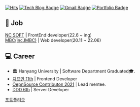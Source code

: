 [![Hits](https://hits.seeyoufarm.com/api/count/incr/badge.svg?url=https://github.com/choipureum)](https://hits.seeyoufarm.com)
[![Tech Blog Badge](http://img.shields.io/badge/-Tech%20blog-black?style=flat-square&logo=github&link=https://blue-boy.tistory.com/)](https://blue-boy.tistory.com/) 
[![Gmail Badge](https://img.shields.io/badge/-Gmail-d14836?style=flat-square&logo=Gmail&logoColor=white&link=mailto:pooreumsunny@gmail.com)](mailto:pooreumsunny@gmail.com)
[![Portfolio Badge](https://img.shields.io/badge/포트폴리오-resume-ff69b4)](https://pooreumsunny.oopy.io)
<br>

<h2>💼 Job</h2>
<a href="https://kr.ncsoft.com/kr/index.do">NC SOFT</a> | FrontEnd developer(22.6 ~ ing) <br>
<a href="https://www.imbc.com/">MBC(inc.IMBC)</a> | Web developer(20.11 ~ 22.06) 



<h2>💻 Career</h2>

- 🏛 Hanyang University | Software Department Graduated🎓.
- <a href="https://github.com/depromeet">디프만 11th</a> | Frontend Developer
- <a href="https://pooreumsunny.oopy.io/ef026fb4-dbb2-4235-9081-8cb954000134">OepnSource Contributon 2021</a> <Azure Function OpenAPI Extensions> | Lead mentee.
- <a href="https://github.com/DDD-6">DDD 6th</a> | Server Developer


 
<a href="https://pooreumsunny.oopy.io">포트폴리오</a>
<!--
<div>
👋 안녕하세요. 서버 개발자 최푸름입니다.:cherry_blossom: <br>
한양대학교에서 신산업 소프트웨어를 전공했으며 현재 IMBC 웹앱개발 직군에서 재직중입니다.
</div>
<br>
-->
<!--
<p><b>:trophy: Resume</b></p>
<ul>
  <li>IMBC 웹 개발 직군 재직중(2020.11.02~ )</li>
  <li>한양대학교 신산업 소프트웨어학과 졸업(2013.03~2020.08)</li>
  <li>제2회 SK 해피노베이터 '나눔인재상' 수상🥇 (2014.07)</li>
  <li>SK 행복나눔재단 인턴 (2014.08~2015.02)</li>
  <li>한양대학교 소프트웨어 융합 캡스톤디자인 경진대회 최우수상 수상🥇(2020.06)</li>
  <li>KH 정보교육원 [NCS]UI/UX엔지니어링 및 응용SW 엔지니어링 양성과정 (2020.01~2020.09)</li>
  <li>2021 오픈소스 컨트리뷰션 아카데미 "Azure Functions OpenAPI Extensions"팀 리드멘티 활동(2021.07~2021.12) <br> - 정보통신산업진흥원장상 수상🥇</li>
  <li>경북대 지역 스프린트 해커톤 멘토(2021.11.20~2021.11.21)</li>
  <li>DDD 6기- Server 개발 Android 2 team (2021.08 ~) : Madeleine App Release 예정</li>
</ul>
-->
<!--
<p><b>:rocket: PC Web/Mobile App Release</b></p>
<ul>
  <li><b><a href="https://m.imbc.com/wiz/mbcapp/home.html?isAuto=Y">MBC App(Hybrid Webview)</a></b> - MBC Main TimeLine(1차개편), 뉴스, 다시보기.. etc(2차개편)</li>
  <li><b><a>MBC App AdminTool</b> - Push Alarm, HomeBanner, Onair, etc.. setting</li>
  <li><b><a href="https://www.mbcarchive.com/include/default.html">MBC Archive</a></b> - System Management</li>
  <li><b><a href="http://with.mbc.co.kr/m/pr/photo/index.html">MBC와함께</a></b> - PR page Develop</li>
  <li><b><a>MBC MINI 라디오</a></b> -  서버 및 관리툴 개발 & 유지보수</li>
  <li><b><a href="https://program.imbc.com/Concept/2021ent">2021 MBC 연예대상/연기대상 투표 페이지</a></b> - 개발</li>
</ul>
-->
<!--
<p><b>:running: 행사 및 발표</b></p>
<ul>
  <li>Hacktoberfest 2021: @Azure, @Microsoft OpenSource 4 PR Complete</li>
</ul>
-->
<!--
<p><b>:airplane:봉사활동 및 해외경험</b></p>
<ul>
 <li>SK SUNNY LeaderGroup 10기 (2014.1~2014.12)</li>
 <li>호주 워킹홀리데이 (2016.02~2016.09)</li>
</ul>
-->
<!--
## 🥇 Challenge
<div align=left>
  <table>
    <thead>
      <th>Challenge name</th>
      <th>Result</th>
      <th>Stack</th>
      <th>Description</th>
      <th>period</th>
    </thead>
    <tr>
      <td><a href="https://github.com/choipureum/KakaoPay_2021_Challenge"><b>KakaoPay_Challenge_2021</b></a></td>
      <td></td>
      <td>Spring-boot, JPA-Hibernate, H2, My-SQL, Heroku, java8 </td>
      <td>Mebership RestAPI 서버개발 챌린지</td>
      <td>5 days</td>
    </tr>
  </table>
</div>
-->
<!--
## 🏛️ Company Stack
![image](https://img.shields.io/badge/C%23-239120?style=for-the-badge&logo=c-sharp&logoColor=white)
![image](https://img.shields.io/badge/Microsoft%20SQL%20Sever-CC2927?style=for-the-badge&logo=microsoft%20sql%20server&logoColor=white)
![image](https://img.shields.io/badge/.NET-5C2D91?style=for-the-badge&logo=dot-net&logoColor=white)
![image](https://img.shields.io/badge/NuGet-004880?style=for-the-badge&logo=nuget&logoColor=white)
![image](https://img.shields.io/badge/Vue.js-35495E?style=for-the-badge&logo=vue.js&logoColor=4FC08D)
![image](https://img.shields.io/badge/jQuery-0769AD?style=for-the-badge&logo=jquery&logoColor=white)
![image](https://img.shields.io/badge/Windows-0078D6?style=for-the-badge&logo=windows&logoColor=white)
![image](https://img.shields.io/badge/Visual_Studio-5C2D91?style=for-the-badge&logo=visual%20studio&logoColor=white)
![image](https://img.shields.io/badge/JavaScript-323330?style=for-the-badge&logo=javascript&logoColor=F7DF1E)
![image](https://img.shields.io/badge/Java-ED8B00?style=for-the-badge&logo=java&logoColor=white)
![image](https://img.shields.io/badge/HTML5-E34F26?style=for-the-badge&logo=html5&logoColor=white)
![image](https://img.shields.io/badge/CSS3-1572B6?style=for-the-badge&logo=css3&logoColor=white)
![image](https://img.shields.io/badge/Microsoft_Azure-0089D6?style=for-the-badge&logo=microsoft-azure&logoColor=white)
<!--
## ⁉️ Interesting Stack
![image](https://img.shields.io/badge/Docker-2CA5E0?style=for-the-badge&logo=docker&logoColor=white)
![image](https://img.shields.io/badge/kubernetes-326ce5.svg?&style=for-the-badge&logo=kubernetes&logoColor=white)
![image](https://img.shields.io/badge/Jenkins-D24939?style=for-the-badge&logo=Jenkins&logoColor=white)
![image](https://img.shields.io/badge/Nginx-009639?style=for-the-badge&logo=nginx&logoColor=white)
![image](https://img.shields.io/badge/Apache_Kafka-231F20?style=for-the-badge&logo=apache-kafka&logoColor=white)
-->
<!--
## 😘 Frequently Used Language(Challenge, Test. etc...)
![image](https://img.shields.io/badge/Java-ED8B00?style=for-the-badge&logo=java&logoColor=white)
![image](https://img.shields.io/badge/MySQL-00000F?style=for-the-badge&logo=mysql&logoColor=white)
![image](https://img.shields.io/badge/Heroku-430098?style=for-the-badge&logo=heroku&logoColor=white)
![image](https://img.shields.io/badge/Amazon_AWS-232F3E?style=for-the-badge&logo=amazon-aws&logoColor=white)
![image](https://img.shields.io/badge/Spring-6DB33F?style=for-the-badge&logo=spring&logoColor=white)
![image](https://img.shields.io/badge/JPA-Hibernate-232F3E?style=for-the-badge&logo=JPA&logoColor=green)
![image](https://img.shields.io/badge/Slack-4A154B?style=for-the-badge&logo=slack&logoColor=white)
![image](https://img.shields.io/badge/GitHub-100000?style=for-the-badge&logo=github&logoColor=white)
<!--
## Algorithms 열심히는 하는 중입니다.
[![Solved.ac Profile](http://mazassumnida.wtf/api/v2/generate_badge?boj=poo1994)](https://solved.ac/poo1994/)
-->
<!--
## Toy Project
<div align=left>
  <table>
    <thead>
      <th>Project name</th>
      <th>URL</th>
      <th>Stack</th>
      <th>Description</th>
    </thead>
    <tr>
      <td><b>코로나 19관련 종합 웹페이지</b></td>
      <td>https://github.com/COVID-19-WEB-App/COVID-19-Web-app/</td>
      <td>java, Oracle, html5</td>
      <td>코로나관련 확진자 조회, 지도서비스, 정보게시판, 관련상품 구매 등 서비스 제공</td>
    </tr>
    <tr>
      <td><b>Crypto_Auto_Trading_Bot</b></td>
      <td>https://github.com/IloveDev-Crew/AutoTradeBot</td>
      <td>Python3, C#, Flask </td>
      <td>비트코인 매매 자동화 프로그램()
      </td>
    </tr>
     <tr>
      <td><b>Commit_Checker</b></td>
      <td>https://github.com/choipureum/CommitChecker</td>
      <td>C#,Windows Service </td>
      <td>커밋 관련 자동화 체킹 알람 서비스 제공
      </td>
    </tr>
    <tr>
      <td><b>Portal_AutoLogon</b></td>
      <td>https://github.com/choipureum/portal-autoLogon</td>
      <td>C#, Windows Form</td>
      <td>자주쓰는  url, id, pw 저장,삭제 및 자동 프로세스 생성 && 로그인
      </td>
    </tr>
     <tr>
      <td><b>todo-generater</b></td>
      <td>https://choipureum.github.io/todo-generator/</td>
      <td>C#, Vue.js</td>
      <td>할일 생성기, 비용, 수행가능성  </td>
    </tr>
      <tr>
      <td><b>Coin Monitoring Chrome Extension Program</b></td>
        <td><a href="https://github.com/choipureum/Coin_Monitoring_ChromeExtension_Program">link</a></td>
      <td>javascript, html5, css3</td>
      <td> 코인 시세조회 Chrome 확장 프로그램  </td>
    </tr>
  </table>
</div>  
-->


<!--
<div float:left>
<code><img height="30" src="https://raw.githubusercontent.com/github/explore/80688e429a7d4ef2fca1e82350fe8e3517d3494d/topics/java/java.png"></code>
 <code><img height="30" src="https://raw.githubusercontent.com/github/explore/80688e429a7d4ef2fca1e82350fe8e3517d3494d/topics/sql/sql.png"></code>
 <code><img height="30" src="https://raw.githubusercontent.com/github/explore/80688e429a7d4ef2fca1e82350fe8e3517d3494d/topics/html/html.png"></code>
 <code><img height="30" src="https://raw.githubusercontent.com/github/explore/5c058a388828bb5fde0bcafd4bc867b5bb3f26f3/topics/css/css.png"></code>
 <code><img height="30" src="https://raw.githubusercontent.com/github/explore/80688e429a7d4ef2fca1e82350fe8e3517d3494d/topics/javascript/javascript.png"></code>
 <code><img height="30" src="https://raw.githubusercontent.com/github/explore/80688e429a7d4ef2fca1e82350fe8e3517d3494d/topics/python/python.png"></code>  
 <code><img height="30" src="https://raw.githubusercontent.com/github/explore/80688e429a7d4ef2fca1e82350fe8e3517d3494d/topics/git/git.png"></code>
 <code><img height="30" src="https://raw.githubusercontent.com/github/explore/80688e429a7d4ef2fca1e82350fe8e3517d3494d/topics/react/react.png"></code>
 <code><img height="30" src="https://raw.githubusercontent.com/github/explore/80688e429a7d4ef2fca1e82350fe8e3517d3494d/topics/nodejs/nodejs.png"></code> 
</div>




